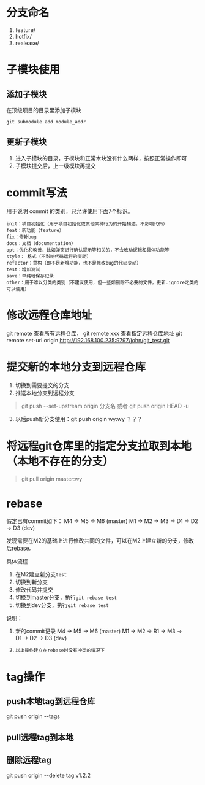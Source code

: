 # 分支命名
1. feature/
2. hotfix/
3. realease/

# 子模块使用
## 添加子模块
在顶级项目的目录里添加子模块
```shell
git submodule add module_addr
```

## 更新子模块
1. 进入子模块的目录，子模块和正常木块没有什么两样，按照正常操作即可
2. 子模块提交后，上一级模块再提交

# commit写法
用于说明 commit 的类别，只允许使用下面7个标识。

    init：项目初始化（用于项目初始化或其他某种行为的开始描述，不影响代码）
    feat：新功能（feature）
    fix：修补bug
    docs：文档（documentation）
    opt：优化和改善，比如弹窗进行确认提示等相关的，不会改动逻辑和具体功能等
    style： 格式（不影响代码运行的变动）
    refactor：重构（即不是新增功能，也不是修改bug的代码变动）
    test：增加测试
    save：单纯地保存记录
    other：用于难以分类的类别（不建议使用，但一些如删除不必要的文件，更新.ignore之类的可以使用）

# 修改远程仓库地址
git remote 查看所有远程仓库， git remote xxx 查看指定远程仓库地址
git remote set-url origin http://192.168.100.235:9797/john/git_test.git

# 提交新的本地分支到远程仓库
1. 切换到需要提交的分支
2. 推送本地分支到远程分支
> git push --set-upstream origin 分支名
或者
> git push origin HEAD -u
3. 以后push新分支使用：git push origin wy:wy  ？？？

# 将远程git仓库里的指定分支拉取到本地（本地不存在的分支）
> git pull origin master:wy

# rebase

假定已有commit如下：
                    M4 -> M5 -> M6 (master)
M1 -> M2 -> M3 -> 
                    D1 -> D2 -> D3 (dev)

发现需要在M2的基础上进行修改共同的文件，可以在M2上建立新的分支，修改后rebase。

具体流程
1. 在M2建立新分支`test`
2. 切换到新分支
3. 修改代码并提交
4. 切换到master分支，执行`git rebase test`
5. 切换到dev分支，执行`git rebase test`

说明：
1. 新的commit记录
                           M4 -> M5 -> M6 (master)
M1 -> M2 -> R1 -> M3 ->    
                           D1 -> D2 -> D3 (dev)

2. `以上操作建立在rebase时没有冲突的情况下`

# tag操作

## push本地tag到远程仓库
git push origin --tags

## pull远程tag到本地

## 删除远程tag
git push origin --delete tag v1.2.2
